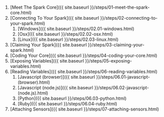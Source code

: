 <!-- This file is generated via Rake.  Please don't modify it by hand. TY <3 -->

1. [Meet The Spark Core]({{ site.baseurl }}/steps/01-meet-the-spark-core.html)
2. [Connecting To Your Spark]({{ site.baseurl }}/steps/02-connecting-to-your-spark.html)
    1. [Windows]({{ site.baseurl }}/steps/02.01-windows.html)
    2. [Osx]({{ site.baseurl }}/steps/02.02-osx.html)
    3. [Linux]({{ site.baseurl }}/steps/02.03-linux.html)
3. [Claiming Your Spark]({{ site.baseurl }}/steps/03-claiming-your-spark.html)
4. [Coding Your Core]({{ site.baseurl }}/steps/04-coding-your-core.html)
5. [Exposing Variables]({{ site.baseurl }}/steps/05-exposing-variables.html)
6. [Reading Variables]({{ site.baseurl }}/steps/06-reading-variables.html)
    1. [Javascript (browser)]({{ site.baseurl }}/steps/06.01-javascript-(browser).html)
    2. [Javascript (node.js)]({{ site.baseurl }}/steps/06.02-javascript-(node.js).html)
    3. [Python]({{ site.baseurl }}/steps/06.03-python.html)
    4. [Ruby]({{ site.baseurl }}/steps/06.04-ruby.html)
7. [Attaching Sensors]({{ site.baseurl }}/steps/07-attaching-sensors.html)